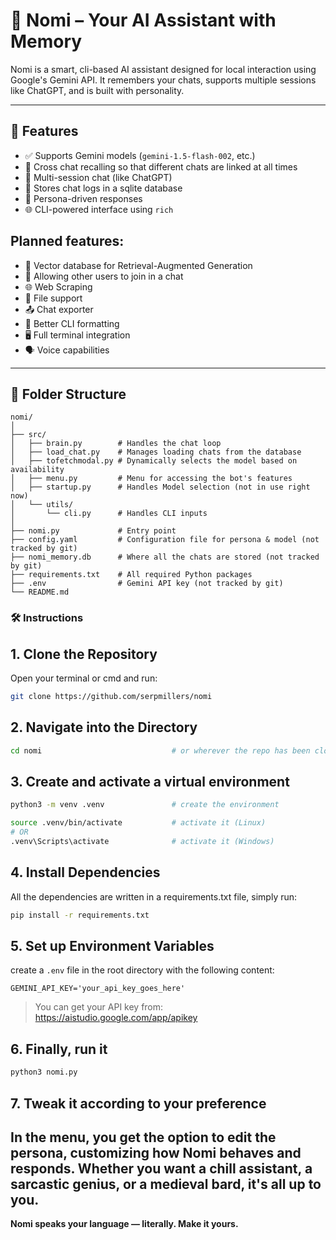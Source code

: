 # 🧠 Nomi – Your AI Assistant with Memory

Nomi is a smart, cli-based AI assistant designed for local interaction using Google's Gemini API. It remembers your chats, supports multiple sessions like ChatGPT, and is built with personality.

---

## 🚀 Features

- ✅ Supports Gemini models (`gemini-1.5-flash-002`, etc.)
- 🔗 Cross chat recalling so that different chats are linked at all times
- 💬 Multi-session chat (like ChatGPT)
- 📁 Stores chat logs in a sqlite database
- 🧠 Persona-driven responses
- 🌐 CLI-powered interface using `rich`

## Planned features:
- 🧬 Vector database for Retrieval-Augmented Generation
- 👥 Allowing other users to join in a chat
- 🌐 Web Scraping
- 📄 File support
- 📤 Chat exporter
- 🎨 Better CLI formatting
- 🖥 Full terminal integration
- 🗣 Voice capabilities

---

## 📁 Folder Structure

```
nomi/
│
├── src/
│   ├── brain.py        # Handles the chat loop
│   ├── load_chat.py    # Manages loading chats from the database
│   ├── tofetchmodal.py # Dynamically selects the model based on availability
│   ├── menu.py         # Menu for accessing the bot's features
│   ├── startup.py      # Handles Model selection (not in use right now)
│   └── utils/
│       └── cli.py      # Handles CLI inputs
│
├── nomi.py             # Entry point
├── config.yaml         # Configuration file for persona & model (not tracked by git)
├── nomi_memory.db      # Where all the chats are stored (not tracked by git)
├── requirements.txt    # All required Python packages
├── .env                # Gemini API key (not tracked by git)
└── README.md           

```
### 🛠 Instructions

## 1. **Clone the Repository**
Open your terminal or cmd and run:
```bash
git clone https://github.com/serpmillers/nomi
```
## 2. **Navigate into the Directory**
```bash
cd nomi                             # or wherever the repo has been cloned to
```
## 3. **Create and activate a virtual environment**
```bash
python3 -m venv .venv               # create the environment

source .venv/bin/activate           # activate it (Linux)
# OR
.venv\Scripts\activate              # activate it (Windows)
```
## 4. **Install Dependencies**
All the dependencies are written in a requirements.txt file, simply run:
```bash
pip install -r requirements.txt
```
## 5. **Set up Environment Variables**
create a `.env` file in the root directory with the following content:
```
GEMINI_API_KEY='your_api_key_goes_here'
```
> You can get your API key from: https://aistudio.google.com/app/apikey

## 6. **Finally, run it**
```bash
python3 nomi.py
```

## 7. **Tweak it according to your preference**
In the menu, you get the option to edit the **persona**, customizing how Nomi behaves and responds. Whether you want a chill assistant, a sarcastic genius, or a medieval bard, it's all up to you.
---
**Nomi speaks your language — literally. Make it yours.**